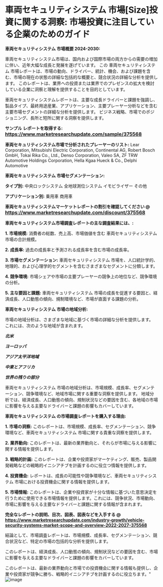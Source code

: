 # 車両セキュリティシステム 市場[Size]投資に関する洞察: 市場投資に注目している企業のためのガイド

<strong>車両セキュリティシステム 市場概要 2024-2030:</strong>

車両セキュリティシステム市場は、国内および国際市場の両方からの需要の増加に伴い、近年大幅な成長と発展を遂げています。 この 車両セキュリティシステム 市場レポートは、市場の動向、ドライバー、統計、機会、および課題を含む、市場の現在の状態の詳細な包括的な概要と、競合状況の詳細な分析を提供します。 このレポートは、業界への投資または業界でのプレゼンスの拡大を検討している企業に洞察と理解を提供することを目的としています。

車両セキュリティシステムレポートは、主要な成長ドライバーと課題を強調し、製品タイプ、最終用途産業、アプリケーション、主要プレーヤー分析などを含む主要市場セグメントの詳細な分析を提供します。 ビジネス戦略、市場でのポジショニング、長所と短所に関する洞察を提供します。



<strong>サンプル レポートを取得する: <a href=https://www.marketresearchupdate.com/sample/375568><font size=3 color=#0000ff>https://www.marketresearchupdate.com/sample/375568</font></a></strong>



<strong>車両セキュリティシステム市場で分析されたプレーヤーのリスト:</strong>
Lear Corporation, Mitsubishi Electric Corporation, Continental AG, Robert Bosch GmbH, Tokai Rika Co., Ltd., Denso Corporation, Valeo SA, ZF TRW Automotive Holdings Corporation, Hella Kgaa Hueck & Co., Delphi Automotive



<strong>車両セキュリティシステム 市場セグメンテーション:</strong>



<strong>タイプ別:</strong>
中央ロックシステム
全地球測位システム
イモビライザー
その他



<strong>アプリケーション別:</strong>
乗用車
商用車



<strong>車両セキュリティシステムマーケットレポートの割引を確認してください @ <a href=https://www.marketresearchupdate.com/discount/375568><font size=3 color=#0000ff>https://www.marketresearchupdate.com/discount/375568</font></a></strong>



<strong>車両セキュリティシステム市場調査レポートの主な調査結果には、:</strong>



<strong>1. 市場規模:</strong> 消費者の総数、売上高、市場価値を含む 車両セキュリティシステム 市場の合計規模。



<strong>2. 成長率:</strong> 過去の成長率と予測される成長率を含む市場の成長率。



<strong>3. 市場セグメンテーション:</strong> 車両セキュリティシステム 市場を、人口統計学的、地理的、および心理学的セグメントを含むさまざまなセグメントに分類します。



<strong>4. 競争環境:</strong> 市場シェアや市場の主要プレーヤーの競争上の地位など、競争環境の分析。



<strong>5. 主な要因と課題:</strong> 車両セキュリティシステム 市場の成長を促進する要因と、経済成長、人口動態の傾向、規制環境など、市場が直面する課題の分析。



<strong>車両セキュリティシステム 市場の地域分析:</strong>

市場の地域分析は、さまざまな地域に基づく市場の詳細な分析を提供します。 これには、次のような地域が含まれます。

<em>

<strong>北米</strong></em>
<em>

<strong>ヨーロッパ</strong></em>
<em>

<strong>アジア太平洋地域</strong></em>
<em>

<strong>中東とアフリカ</strong></em>
<em>

<strong>世界の残りの部分</strong></em>

車両セキュリティシステム 市場の地域分析は、市場規模、成長率、セグメンテーション、競争環境など、地域市場に関する重要な洞察を提供します。 地域分析では、経済成長、人口動態の傾向、規制状況などの要因を含む、各地域の市場に影響を与える主要なドライバーと課題の影響もカバーしています。



<strong>車両セキュリティシステム の市場調査レポートを購入する理由:</strong>



<strong>1. 市場の洞察:</strong> このレポートは、市場規模、成長率、セグメンテーション、競争環境など、車両セキュリティシステム 市場に関する貴重な洞察を提供します。



<strong>2. 業界動向:</strong> このレポートは、最新の業界動向と、それらが市場に与える影響に関する情報を提供します。



<strong>3. 戦略的計画:</strong> このレポートは、企業や投資家がマーケティング、販売、製品開発戦略などの戦略的イニシアチブを計画するのに役立つ情報を提供します。



<strong>4. 投資機会:</strong> レポートは、成長の可能性や競争環境など、車両セキュリティシステム 市場における投資機会に関する情報を提供します。



<strong>5. 市場情報:</strong> このレポートは、企業や投資家が十分な情報に基づいた意思決定を行うために使用できる市場情報を提供します。これには、競争状況、市場動向、市場に影響を与える主要なドライバーと課題に関する情報が含まれます。



<strong><b>完全なレポートの説明、目次、図表、図表などを入手する @ <a href=https://www.marketresearchupdate.com/industry-growth/vehicle-security-systems-market-scope-and-overview-2022-2027-375568>https://www.marketresearchupdate.com/industry-growth/vehicle-security-systems-market-scope-and-overview-2022-2027-375568</a></b></strong>

結論として、市場調査レポートは、市場規模、成長率、セグメンテーション、競合状況など、特定の市場の包括的な分析を提供します。

このレポートは、経済成長、人口動態の傾向、規制状況などの要因を含む、市場に影響を与える主要なドライバーと課題の影響をカバーしています。

このレポートは、最新の業界動向と市場での投資機会に関する情報も提供し、企業や投資家が競争に勝ち、戦略的イニシアチブを計画するのに役立ちます。"
![image](https://github.com/renukap7961/renukap7961/assets/163852544/2fec4b33-2e57-4194-9cc7-5e1458ac0dae)

